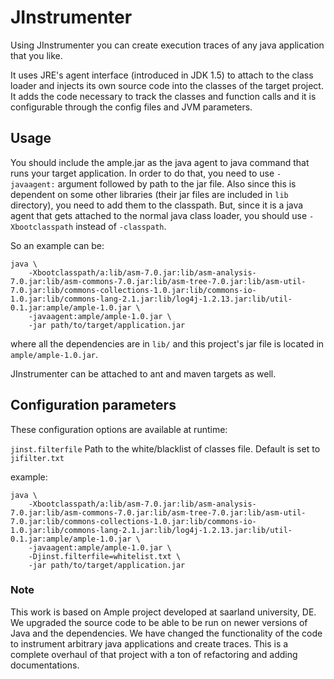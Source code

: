# JInstrumenter

Using JInstrumenter you can create execution traces of any java application
that you like.

It uses JRE's agent interface (introduced in JDK 1.5) to attach to the class 
loader and injects its own source code into the classes of the target project.
It adds the code necessary to track the classes and function calls and it is
configurable through the config files and JVM parameters.

## Usage

You should include the ample.jar as the java agent to java command that runs
your target application. In order to do that, you need to use `-javaagent:`
argument followed by path to the jar file. Also since this is dependent on some
other libraries (their jar files are included in `lib` directory), you need
to add them to the classpath. But, since it is a java agent that gets attached
to the normal java class loader, you should use `-Xbootclasspath` instead of
`-classpath`.

So an example can be:
    
    
    java \
        -Xbootclasspath/a:lib/asm-7.0.jar:lib/asm-analysis-7.0.jar:lib/asm-commons-7.0.jar:lib/asm-tree-7.0.jar:lib/asm-util-7.0.jar:lib/commons-collections-1.0.jar:lib/commons-io-1.0.jar:lib/commons-lang-2.1.jar:lib/log4j-1.2.13.jar:lib/util-0.1.jar:ample/ample-1.0.jar \
        -javaagent:ample/ample-1.0.jar \
        -jar path/to/target/application.jar
    

where all the dependencies are in `lib/` and this project's jar file is located
in `ample/ample-1.0.jar`.

JInstrumenter can be attached to ant and maven targets as well.


## Configuration parameters  
These configuration options are available at runtime:

`jinst.filterfile`    Path to the white/blacklist of classes file. Default is set to `jifilter.txt`


example:
    
    java \
        -Xbootclasspath/a:lib/asm-7.0.jar:lib/asm-analysis-7.0.jar:lib/asm-commons-7.0.jar:lib/asm-tree-7.0.jar:lib/asm-util-7.0.jar:lib/commons-collections-1.0.jar:lib/commons-io-1.0.jar:lib/commons-lang-2.1.jar:lib/log4j-1.2.13.jar:lib/util-0.1.jar:ample/ample-1.0.jar \
        -javaagent:ample/ample-1.0.jar \
        -Djinst.filterfile=whitelist.txt \
        -jar path/to/target/application.jar
      


### Note

This work is based on Ample project developed at saarland university, DE. 
We upgraded the source code to be able to be run on newer versions of Java
and the dependencies. We have changed the functionality of the code to instrument
arbitrary java applications and create traces. This is a complete overhaul of
that project with a ton of refactoring and adding documentations.

